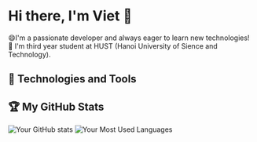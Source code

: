 # Hi there, I'm Viet 👋

😄I'm a passionate developer and always eager to learn new technologies!
🌱 I'm third year student at HUST (Hanoi University of Sience and Technology).

<!--
**vuhoangviet0808/vuhoangviet0808** is a ✨ _special_ ✨ repository because its `README.md` (this file) appears on your GitHub profile.

Here are some ideas to get you started:

- 🔭 I’m currently working on ...
- 🌱 I’m currently learning ...
- 👯 I’m looking to collaborate on ...
- 🤔 I’m looking for help with ...
- 💬 Ask me about ...
- 📫 How to reach me: ...
- 😄 Pronouns: ...
- ⚡ Fun fact: ...
-->
## 🚀 Technologies and Tools

## 🏆 My GitHub Stats
![Your GitHub stats](https://github-readme-stats.vercel.app/api?username=vuhoangviet0808&show_icons=true&hide_title=true)
![Your Most Used Languages](https://github-readme-stats.vercel.app/api/top-langs/?username=your-username&layout=compact)
